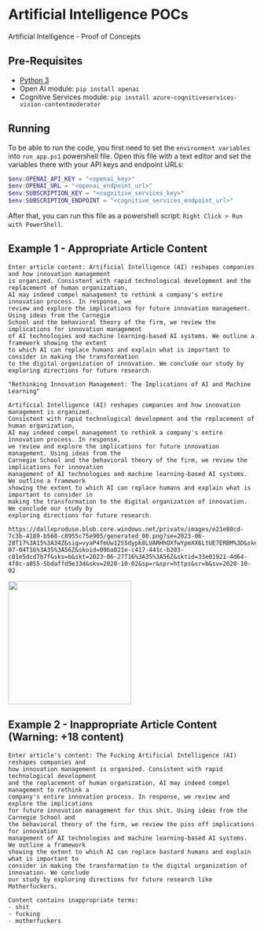 # Artificial Intelligence POCs

Artificial Intelligence - Proof of Concepts

## Pre-Requisites

- [Python 3](https://www.python.org/)
- Open AI module: `pip install openai`
- Cognitive Services module: `pip install azure-cognitiveservices-vision-contentmoderator`

## Running

To be able to run the code, you first need to set the `environment variables` into `run_app.ps1` powershell file. Open this file with a text editor and set the variables there with your API keys and endpoint URLs:

```powershell
$env:OPENAI_API_KEY = "<openai_key>"
$env:OPENAI_URL = "<openai_endpoint_url>"
$env:SUBSCRIPTION_KEY = "<cognitive_services_key>"
$env:SUBSCRIPTION_ENDPOINT = "<cognitive_services_endpoint_url>"
```

After that, you can run this file as a powershell script: `Right Click > Run with PowerShell`.

## Example 1 - Appropriate Article Content

```text
Enter article content: Artificial Intelligence (AI) reshapes companies and how innovation management
is organized. Consistent with rapid technological development and the replacement of human organization,
AI may indeed compel management to rethink a company's entire innovation process. In response, we
review and explore the implications for future innovation management. Using ideas from the Carnegie
School and the behavioral theory of the firm, we review the implications for innovation management
of AI technologies and machine learning-based AI systems. We outline a framework showing the extent
to which AI can replace humans and explain what is important to consider in making the transformation
to the digital organization of innovation. We conclude our study by exploring directions for future research.

"Rethinking Innovation Management: The Implications of AI and Machine Learning"

Artificial Intelligence (AI) reshapes companies and how innovation management is organized.
Consistent with rapid technological development and the replacement of human organization,
AI may indeed compel management to rethink a company's entire innovation process. In response,
we review and explore the implications for future innovation management. Using ideas from the
Carnegie School and the behavioral theory of the firm, we review the implications for innovation
management of AI technologies and machine learning-based AI systems. We outline a framework
showing the extent to which AI can replace humans and explain what is important to consider in
making the transformation to the digital organization of innovation. We conclude our study by
exploring directions for future research.

https://dalleproduse.blob.core.windows.net/private/images/e21e80cd-7c3b-4189-b568-c8955c75e905/generated_00.png?se=2023-06-28T17%3A15%3A34Z&sig=vyaP4fmUw12S5dypk8LUARHhOXfwYpmXX6LtUE7ERBM%3D&ske=2023-07-04T16%3A35%3A56Z&skoid=09ba021e-c417-441c-b203-c81e5dcd7b7f&sks=b&skt=2023-06-27T16%3A35%3A56Z&sktid=33e01921-4d64-4f8c-a055-5bdaffd5e33d&skv=2020-10-02&sp=r&spr=https&sr=b&sv=2020-10-02
```

<img src="https://dalleproduse.blob.core.windows.net/private/images/e21e80cd-7c3b-4189-b568-c8955c75e905/generated_00.png?se=2023-06-28T17%3A15%3A34Z&sig=vyaP4fmUw12S5dypk8LUARHhOXfwYpmXX6LtUE7ERBM%3D&ske=2023-07-04T16%3A35%3A56Z&skoid=09ba021e-c417-441c-b203-c81e5dcd7b7f&sks=b&skt=2023-06-27T16%3A35%3A56Z&sktid=33e01921-4d64-4f8c-a055-5bdaffd5e33d&skv=2020-10-02&sp=r&spr=https&sr=b&sv=2020-10-02" width="250px" height="250px"/>

## Example 2 - Inappropriate Article Content (Warning: +18 content)

```
Enter article's content: The Fucking Artificial Intelligence (AI) reshapes companies and
how innovation management is organized. Consistent with rapid technological development
and the replacement of human organization, AI may indeed compel management to rethink a
company's entire innovation process. In response, we review and explore the implications
for future innovation management for this shit. Using ideas from the Carnegie School and
the behavioral theory of the firm, we review the piss off implications for innovation
management of AI technologies and machine learning-based AI systems. We outline a framework
showing the extent to which AI can replace bastard humans and explain what is important to
consider in making the transformation to the digital organization of innovation. We conclude
our study by exploring directions for future research like Motherfuckers.

Content contains inappropriate terms:
- shit
- fucking
- motherfuckers
```
